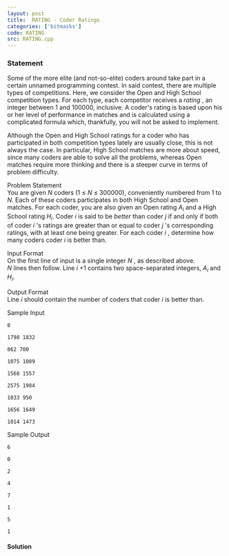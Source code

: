 ```yaml
---
layout: post
title:  RATING - Coder Ratings
categories: ['bitmasks']
code: RATING
src: RATING.cpp
---
```


### **Statement**

Some of the more elite (and not-so-elite) coders around take part in a certain
unnamed programming contest. In said contest, there are multiple types of
competitions. Here, we consider the Open and High School competition types.
For each type, each competitor receives a _rating_ , an integer between 1 and
100000, inclusive. A coder's rating is based upon his or her level of
performance in matches and is calculated using a complicated formula which,
thankfully, you will not be asked to implement.  
  
Although the Open and High School ratings for a coder who has participated in
both competition types lately are usually close, this is not always the case.
In particular, High School matches are more about speed, since many coders are
able to solve all the problems, whereas Open matches require more thinking and
there is a steeper curve in terms of problem difficulty.  
  
Problem Statement  
You are given _N_ coders (1 ≤ _N_ ≤ 300000), conveniently numbered from 1 to
_N_. Each of these coders participates in both High School and Open matches.
For each coder, you are also given an Open rating _A<sub>i</sub>_ and a
High School rating _H<sub>i</sub>_. Coder _i_ is said to be _better_ than
coder _j_ if and only if both of coder _i_ 's ratings are greater than or
equal to coder _j_ 's corresponding ratings, with at least one being greater.
For each coder _i_ , determine how many coders coder _i_ is better than.  
  
Input Format  
On the first line of input is a single integer _N_ , as described above.  
_N_ lines then follow. Line _i_ +1 contains two space-separated integers,
_A<sub>i</sub>_ and _H<sub>i</sub>_.  
  
Output Format  
Line _i_ should contain the number of coders that coder _i_ is better than.  
  
Sample Input

    
    
    8
    1798 1832
    862 700
    1075 1089
    1568 1557
    2575 1984
    1033 950
    1656 1649
    1014 1473
    

Sample Output

    
    
    6
    0
    2
    4
    7
    1
    5
    1



#### **Solution**



